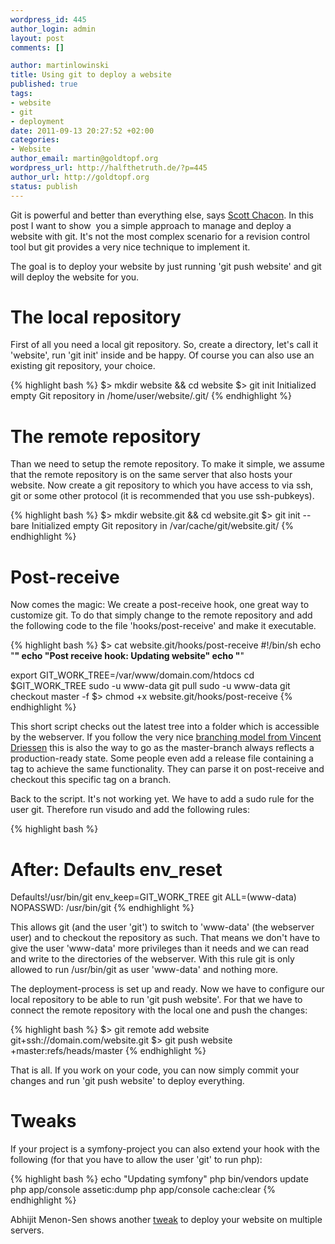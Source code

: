 ```yaml
--- 
wordpress_id: 445
author_login: admin
layout: post
comments: []

author: martinlowinski
title: Using git to deploy a website
published: true
tags: 
- website
- git
- deployment
date: 2011-09-13 20:27:52 +02:00
categories: 
- Website
author_email: martin@goldtopf.org
wordpress_url: http://halfthetruth.de/?p=445
author_url: http://goldtopf.org
status: publish
---
```

Git is powerful and better than everything else, says <a href="http://whygitisbetterthanx.com/">Scott Chacon</a>. In this post I want to show&nbsp; you a simple approach to manage and deploy a website with git. It's not the most complex scenario for a revision control tool but git provides a very nice technique to implement it.

The goal is to deploy your website by just running 'git push website' and git will deploy the website for you.
<h1>The local repository</h1>
First of all you need a local git repository. So, create a directory, let's call it 'website', run 'git init' inside and be happy. Of course you can also use an existing git repository, your choice.

{% highlight bash %}
$> mkdir website && cd website
$> git init
Initialized empty Git repository in /home/user/website/.git/
{% endhighlight %}

<h1>The remote repository</h1>
Than we need to setup the remote repository. To make it simple, we assume that the remote repository is on the same server that also hosts your website. Now create a git repository to which you have access to via ssh, git or some other protocol (it is recommended that you use ssh-pubkeys).

{% highlight bash %}
$> mkdir website.git && cd website.git
$> git init --bare
Initialized empty Git repository in /var/cache/git/website.git/
{% endhighlight %}

<h1>Post-receive</h1>
Now comes the magic: We create a post-receive hook, one great way to customize git. To do that simply change to the remote repository and add the following code to the file 'hooks/post-receive' and make it executable.

{% highlight bash %}
$> cat website.git/hooks/post-receive
#!/bin/sh
echo "********************"
echo "Post receive hook: Updating website"
echo "********************"

export GIT_WORK_TREE=/var/www/domain.com/htdocs
cd $GIT_WORK_TREE
sudo -u www-data git pull
sudo -u www-data git checkout master -f
$> chmod +x website.git/hooks/post-receive
{% endhighlight %}

This short script checks out the latest tree into a folder which is accessible by the webserver. If you follow the very nice <a title="A successful git branching model" href="http://nvie.com/posts/a-successful-git-branching-model/" target="_blank">branching model from Vincent Driessen</a> this is also the way to go as the master-branch always reflects a production-ready state. Some people even add a release file containing a tag to achieve the same functionality. They can parse it on post-receive and checkout this specific tag on a branch.

Back to the script. It's not working yet. We have to add a sudo rule for the user git. Therefore run visudo and add the following rules:

{% highlight bash %}
# After: Defaults env_reset
Defaults!/usr/bin/git env_keep=GIT_WORK_TREE
git ALL=(www-data) NOPASSWD: /usr/bin/git
{% endhighlight %}

This allows git (and the user 'git') to switch to 'www-data' (the webserver user) and to checkout the repository as such. That means we don't have to give the user 'www-data' more privileges than it needs and we can read and write to the directories of the webserver. With this rule git is only allowed to run /usr/bin/git as user 'www-data' and nothing more.

The deployment-process is set up and ready. Now we have to configure our local repository to be able to run 'git push website'. For that we have to connect the remote repository with the local one and push the changes:

{% highlight bash %}
$> git remote add website git+ssh://domain.com/website.git
$> git push website +master:refs/heads/master
{% endhighlight %}

That is all. If you work on your code, you can now simply commit your changes and run 'git push website' to deploy everything.
<h1>Tweaks</h1>
If your project is a symfony-project you can also extend your hook with the following (for that you have to allow the user 'git' to run php):

{% highlight bash %}
echo "Updating symfony"
php bin/vendors update
php app/console assetic:dump
php app/console cache:clear
{% endhighlight %}

Abhijit Menon-Sen shows another <a href="http://toroid.org/ams/git-website-howto">tweak</a> to deploy your website on multiple servers.
